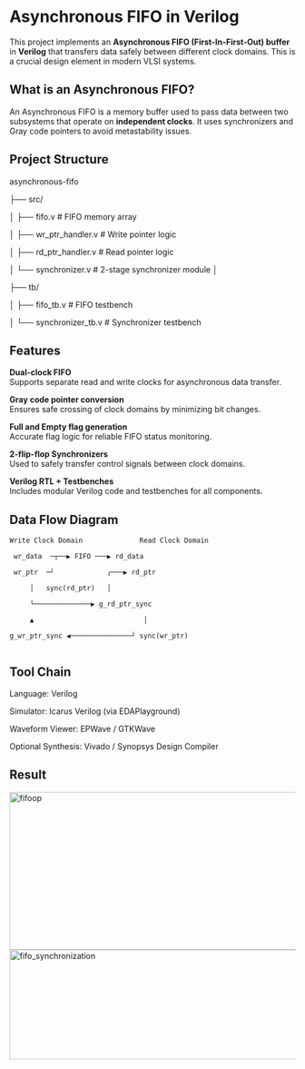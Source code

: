 # Asynchronous FIFO in Verilog

This project implements an **Asynchronous FIFO (First-In-First-Out) buffer** in **Verilog** that transfers data safely between different clock domains. This is a crucial design element in modern VLSI systems.

## What is an Asynchronous FIFO?

An Asynchronous FIFO is a memory buffer used to pass data between two subsystems that operate on **independent clocks**. It uses synchronizers and Gray code pointers to avoid metastability issues.

## Project Structure

asynchronous-fifo

├── src/

│ ├── fifo.v # FIFO memory array

│ ├── wr_ptr_handler.v # Write pointer logic

│ ├── rd_ptr_handler.v # Read pointer logic

│ └── synchronizer.v # 2-stage synchronizer module
│

├── tb/

│ ├── fifo_tb.v # FIFO testbench

│ └── synchronizer_tb.v # Synchronizer testbench



## Features

 **Dual-clock FIFO**  
  Supports separate read and write clocks for asynchronous data transfer.

 **Gray code pointer conversion**  
  Ensures safe crossing of clock domains by minimizing bit changes.

 **Full and Empty flag generation**  
  Accurate flag logic for reliable FIFO status monitoring.

 **2-flip-flop Synchronizers**  
  Used to safely transfer control signals between clock domains.

 **Verilog RTL + Testbenches**  
  Includes modular Verilog code and testbenches for all components.


##  Data Flow Diagram

```text
Write Clock Domain              Read Clock Domain

 wr_data  ─┬──▶ FIFO ───▶ rd_data

 wr_ptr  ─┘             ┌───▶ rd_ptr

     │   sync(rd_ptr)   │

     └──────────────▶ g_rd_ptr_sync

     ▲                           │

g_wr_ptr_sync ◀───────────────┘ sync(wr_ptr)


```

## Tool Chain


Language: Verilog

Simulator: Icarus Verilog (via EDAPlayground)

Waveform Viewer: EPWave / GTKWave

Optional Synthesis: Vivado / Synopsys Design Compiler

## Result 

<img width="926" height="278" alt="fifoop" src="https://github.com/user-attachments/assets/b0be5d06-759b-4057-aa3b-6661e7ed26a4" />

<img width="913" height="193" alt="fifo_synchronization" src="https://github.com/user-attachments/assets/3f01c027-208a-4157-8c14-47f0db397507" />
